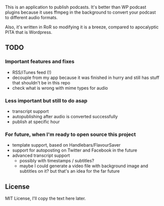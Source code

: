 This is an application to publish podcasts. It's better than WP podcast plugins because it uses ffmpeg in the background to convert your podcast to different audio formats.

Also, it's written in RoR so modifying it is a breeze, compared to apocalyptic PITA that is Wordpress.

## TODO

### Important features and fixes

- RSS/iTunes feed (!)
- decouple from my app because it was finished in hurry and still has stuff that shouldn't be in this repo
- check what is wrong with mime types for audio

### Less important but still to do asap
- transcript support
- autopublishing after audio is converted successfully
- publish at specific hour

### For future, when I'm ready to open source this project
- template support, based on Handlebars/FlavourSaver
- support for autoposting on Twitter and Facebook in the future
- advanced transcript support
  - possibly with timestamps / subtitles?
  - maybe I could generate a video file with background image and subtitles on it? but that's an idea for the far future

## License

MIT License, I'll copy the text here later.
